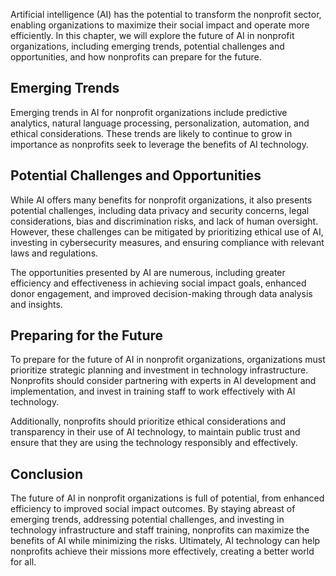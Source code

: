 

Artificial intelligence (AI) has the potential to transform the nonprofit sector, enabling organizations to maximize their social impact and operate more efficiently. In this chapter, we will explore the future of AI in nonprofit organizations, including emerging trends, potential challenges and opportunities, and how nonprofits can prepare for the future.

Emerging Trends
---------------

Emerging trends in AI for nonprofit organizations include predictive analytics, natural language processing, personalization, automation, and ethical considerations. These trends are likely to continue to grow in importance as nonprofits seek to leverage the benefits of AI technology.

Potential Challenges and Opportunities
--------------------------------------

While AI offers many benefits for nonprofit organizations, it also presents potential challenges, including data privacy and security concerns, legal considerations, bias and discrimination risks, and lack of human oversight. However, these challenges can be mitigated by prioritizing ethical use of AI, investing in cybersecurity measures, and ensuring compliance with relevant laws and regulations.

The opportunities presented by AI are numerous, including greater efficiency and effectiveness in achieving social impact goals, enhanced donor engagement, and improved decision-making through data analysis and insights.

Preparing for the Future
------------------------

To prepare for the future of AI in nonprofit organizations, organizations must prioritize strategic planning and investment in technology infrastructure. Nonprofits should consider partnering with experts in AI development and implementation, and invest in training staff to work effectively with AI technology.

Additionally, nonprofits should prioritize ethical considerations and transparency in their use of AI technology, to maintain public trust and ensure that they are using the technology responsibly and effectively.

Conclusion
----------

The future of AI in nonprofit organizations is full of potential, from enhanced efficiency to improved social impact outcomes. By staying abreast of emerging trends, addressing potential challenges, and investing in technology infrastructure and staff training, nonprofits can maximize the benefits of AI while minimizing the risks. Ultimately, AI technology can help nonprofits achieve their missions more effectively, creating a better world for all.
